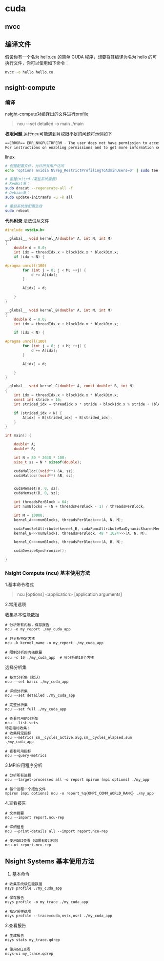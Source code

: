 # cuda

## nvcc

## 编译文件

假设你有一个名为 hello.cu 的简单 CUDA 程序，想要将其编译为名为 hello 的可执行文件，你可以使用如下命令：

```bash
nvcc -o hello hello.cu
```

## nsight-compute

###  编译

nsight-compute对编译出的文件进行profile
>ncu --set detailed -o main ./main

**权限问题**
运行ncu可能遇到月权限不足的问题将示例如下

```bash
==ERROR== ERR_NVGPUCTRPERM - The user does not have permission to access NVIDIA GPU Performance Counters on the target device 0.
For instructions on enabling permissions and to get more information see https://developer.nvidia.com/ERR_NVGPUCTRPERM
```

linux

```bash
# 创建配置文件，允许所有用户访问
echo 'options nvidia NVreg_RestrictProfilingToAdminUsers=0' | sudo tee /etc/modprobe.d/nvidia-profiling.conf

# 重建initrd（某些系统需要）
# RedHat系：
sudo dracut --regenerate-all -f
# Debian系：
sudo update-initramfs -u -k all

# 重启系统使配置生效
sudo reboot
```

**代码附录**
法法试从文件

```c
#include <stdio.h>

__global__ void kernel_A(double* A, int N, int M)
{
    double d = 0.0;
    int idx = threadIdx.x + blockIdx.x * blockDim.x;
    if (idx < N) {

#pragma unroll(100)
        for (int j = 0; j < M; ++j) {
            d += A[idx];
        }

        A[idx] = d;

    }
}

__global__ void kernel_B(double* A, int N, int M)
{
    double d = 0.0;
    int idx = threadIdx.x + blockIdx.x * blockDim.x;

    if (idx < N) {

#pragma unroll(100)
        for (int j = 0; j < M; ++j) {
            d += A[idx];
        }

        A[idx] = d;

    }
}

__global__ void kernel_C(double* A, const double* B, int N)
{
    int idx = threadIdx.x + blockIdx.x * blockDim.x;
    const int stride = 16;
    int strided_idx = threadIdx.x * stride + blockIdx.x % stride + (blockIdx.x / stride) * stride * blockDim.x;

    if (strided_idx < N) {
        A[idx] = B[strided_idx] + B[strided_idx];
    }
}

int main() {

    double* A;
    double* B;

    int N = 80 * 2048 * 100;
    size_t sz = N * sizeof(double);

    cudaMalloc((void**) &A, sz);
    cudaMalloc((void**) &B, sz);


    cudaMemset(A, 0, sz);
    cudaMemset(B, 0, sz);

    int threadsPerBlock = 64;
    int numBlocks = (N + threadsPerBlock - 1) / threadsPerBlock;

    int M = 10000;
    kernel_A<<<numBlocks, threadsPerBlock>>>(A, N, M);

    cudaFuncSetAttribute(kernel_B, cudaFuncAttributeMaxDynamicSharedMemorySize, 48 * 1024);
    kernel_B<<<numBlocks, threadsPerBlock, 48 * 1024>>>(A, N, M);

    kernel_C<<<numBlocks, threadsPerBlock>>>(A, B, N);

    cudaDeviceSynchronize();

}

```

### Nsight Compute (ncu) 基本使用方法

1.基本命令格式

>ncu [options] &lt;application&gt; [application arguments]

2.常用选项

收集基本性能数据

```shell
# 分析所有内核，保存报告
ncu -o my_report ./my_cuda_app

# 只分析特定内核
ncu -k kernel_name -o my_report ./my_cuda_app

# 限制分析的内核数量
ncu -c 10 ./my_cuda_app  # 只分析前10个内核
```

选择分析集

```shell
# 基本分析集（默认）
ncu --set basic ./my_cuda_app

# 详细分析集
ncu --set detailed ./my_cuda_app

# 完整分析集
ncu --set full ./my_cuda_app

# 查看可用的分析集
ncu --list-sets
特定指标收集：
# 收集特定指标
ncu --metrics sm__cycles_active.avg,sm__cycles_elapsed.sum ./my_cuda_app

# 查看可用指标
ncu --query-metrics
```

3.MPI应用程序分析

```shell
# 分析所有进程
ncu --target-processes all -o report mpirun [mpi options] ./my_app

# 每个进程一个报告文件
mpirun [mpi options] ncu -o report_%q{OMPI_COMM_WORLD_RANK} ./my_app
```

4.查看报告

```shell
# 文本摘要
ncu --import report.ncu-rep

# 详细信息
ncu --print-details all --import report.ncu-rep

# 使用GUI查看（如果有Qt环境）
ncu-ui report.ncu-rep
```

## Nsight Systems 基本使用方法

1. 基本命令

```shell
# 收集系统级性能数据
nsys profile ./my_cuda_app

# 保存报告
nsys profile -o my_trace ./my_cuda_app

# 指定采样选项
nsys profile --trace=cuda,nvtx,osrt ./my_cuda_app
```

2.查看报告

```shell
# 生成报告
nsys stats my_trace.qdrep

# 使用GUI查看
nsys-ui my_trace.qdrep
```
